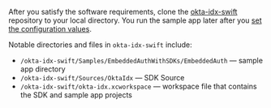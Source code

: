 After you satisfy the software requirements, clone the [okta-idx-swift](https://github.com/okta/okta-idx-swift) repository to your local directory. You run the sample app later after you [set the configuration values](/docs/guides/oie-embedded-common-download-setup-app/-/main/#set-the-configuration-values).

Notable directories and files in `okta-idx-swift` include:

* `/okta-idx-swift/Samples/EmbeddedAuthWithSDKs/EmbeddedAuth` &mdash; sample app directory
* `/okta-idx-swift/Sources/OktaIdx` &mdash; SDK Source
* `/okta-idx-swift/okta-idx.xcworkspace` &mdash; workspace file that contains the SDK and sample app projects
